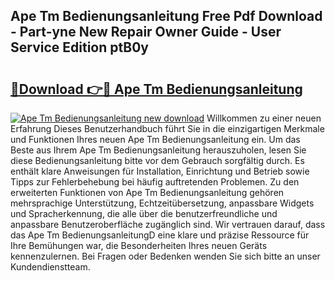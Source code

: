 ## Ape Tm Bedienungsanleitung Free Pdf Download - Part-yne New Repair Owner Guide - User Service Edition ptB0y

# <h2><a href="http://df0tsgm.blite.top/?on=Ape+Tm+Bedienungsanleitung">🔗Download 👉🔴 Ape Tm Bedienungsanleitung</a></h2>

[![Ape Tm Bedienungsanleitung new download](https://i.imgur.com/lujVjoI.png)](http://df0tsgm.blite.top/?on=Ape+Tm+Bedienungsanleitung)
Willkommen zu einer neuen Erfahrung Dieses Benutzerhandbuch führt Sie in die einzigartigen Merkmale und Funktionen Ihres neuen Ape Tm Bedienungsanleitung ein. Um das Beste aus Ihrem Ape Tm Bedienungsanleitung herauszuholen, lesen Sie diese Bedienungsanleitung bitte vor dem Gebrauch sorgfältig durch. Es enthält klare Anweisungen für Installation, Einrichtung und Betrieb sowie Tipps zur Fehlerbehebung bei häufig auftretenden Problemen. Zu den erweiterten Funktionen von Ape Tm Bedienungsanleitung gehören mehrsprachige Unterstützung, Echtzeitübersetzung, anpassbare Widgets und Spracherkennung, die alle über die benutzerfreundliche und anpassbare Benutzeroberfläche zugänglich sind. Wir vertrauen darauf, dass das Ape Tm BedienungsanleitungD eine klare und präzise Ressource für Ihre Bemühungen war, die Besonderheiten Ihres neuen Geräts kennenzulernen. Bei Fragen oder Bedenken wenden Sie sich bitte an unser Kundendienstteam.
